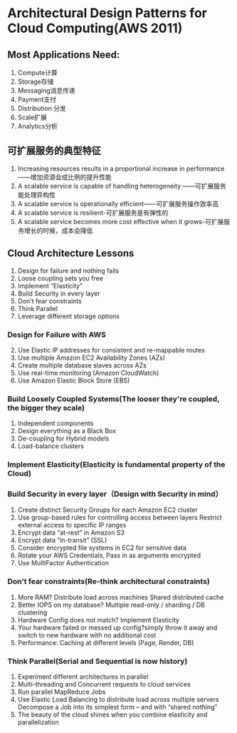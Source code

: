 # Architectural Design Patterns for Cloud Computing(AWS 2011)


## Most Applications Need: 
1. Compute计算
2. Storage存储
3. Messaging消息传递
4. Payment支付
5. Distribution 分发
6. Scale扩展
7. Analytics分析


## 可扩展服务的典型特征

1. Increasing resources results in a proportional increase in performance——增加资源会成比例的提升性能
1. A scalable service is capable of handling heterogeneity ——可扩展服务能处理异构性
2. A scalable service is operationally efficient——可扩展服务操作效率高
3. A scalable service is resilient-可扩展服务是有弹性的
3. A scalable service becomes more cost effective when it grows-可扩展服务增长的时候，成本会降低


## Cloud Architecture Lessons
 1. Design for failure and nothing fails
 2. Loose coupling sets you free
 3. Implement “Elasticity”
 4. Build Security in every layer
 5. Don't fear constraints
 6. Think Parallel
 7. Leverage different storage options


### Design for Failure with AWS

2. Use Elastic IP addresses for consistent and re-mappable routes 
3. Use multiple Amazon EC2 Availability Zones (AZs)
4. Create multiple database slaves across AZs
5. Use real-time monitoring (Amazon CloudWatch)
6. Use Amazon Elastic Block Store (EBS) 

### Build Loosely Coupled Systems(The looser they're coupled, the bigger they scale)
1. Independent components 
2. Design everything as a Black Box 
3. De-coupling for Hybrid models 
4. Load-balance clusters

### Implement Elasticity(Elasticity is fundamental property of the Cloud)



### Build Security in every layer（Design with Security in mind）
1. Create distinct Security Groups for each Amazon EC2 cluster 
2. Use group-based rules for controlling access between layers Restrict external access to specific IP ranges
3. Encrypt data “at-rest” in Amazon S3
4. Encrypt data “in-transit” (SSL)
5. Consider encrypted file systems in EC2 for sensitive data 
6. Rotate your AWS Credentials, Pass in as arguments encrypted 
7. Use MultiFactor Authentication

###  Don't fear constraints(Re-think architectural constraints)
1. More RAM? Distribute load across machines Shared distributed cache
2. Better IOPS on my database? Multiple read-only / sharding / DB clustering
3. Hardware Config does not match? Implement Elasticity
4. Your hardware failed or messed up config?simply throw it away and switch to new hardware with no additional cost
5. Performance: Caching at different levels (Page, Render, DB)

### Think Parallel(Serial and Sequential is now history)
1. Experiment different architectures in parallel
2. Multi-threading and Concurrent requests to cloud services
3. Run parallel MapReduce Jobs
4. Use Elastic Load Balancing to distribute load across multiple servers Decompose a Job into its simplest form – and with “shared nothing”
5. The beauty of the cloud shines when you combine elasticity and parallelization
  
